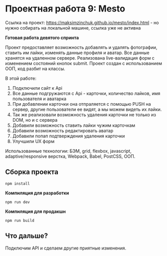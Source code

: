# Проектная работа 9: Mesto

Ссылка на проект: https://maksimzinchuk.github.io/mesto/index.html - но нужно собирать на локальной машине, ссылка уже не активна

**Готовая работа девятого спринта**

Проект предоставляет возможность добавлять и удалять фотографии, ставить им лайки, изменять данные профиля и аватар.
Все данные хранятся на удаленном сервере.
Реализована live-валидация форм с изменением состояний кнопок submit.
Проект создан с использованием ООП, код разбит на классы.

В этой работе:

1. Подключили сайт к Api
2. Все данные подгружаются с Api - карточки, количество лайков, имя пользователя и аватарка
3. При добавлении карточки она отпраляется с помощью PUSH на сервер, другие пользователи ее видят, а мы можем видеть их лайки.
4. Так же реализовали возможность удаления карточки не только из DOM, но и с сервера
5. Добавили возможность ставить лайки чужим карточкам
6. Добавили возможность редактировать аватар
7. Добавили попап подтверждения удаления карточки
8. Улучшили UX форм

Использованные технологии: БЭМ, grid, flexbox, javascript, adaptive/responsive верстка, Webpack, Babel, PostCSS, ООП.

## **Сборка проекта**

```
npm install
```

**Компиляция для разработки**

```
npm run dev
```

**Компиляция для продакшн**

```
npm run build
```

## **Что дальше?**

Подключим API и сделаем другие приятные изменения.
